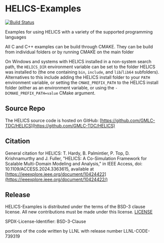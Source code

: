 # HELICS-Examples

[![Build Status](https://dev.azure.com/HELICS-test/HELICS-Examples/_apis/build/status/GMLC-TDC.HELICS-Examples?branchName=master)](https://dev.azure.com/HELICS-test/HELICS-Examples/_build/latest?definitionId=2?branchName=master)

Examples for using HELICS with a variety of the supported programming languages

All C and C++ examples can be build through CMAKE.  They can be build from individual folders or by running CMAKE on the main folder

On Windows and systems with HELICS installed in a non-system search path, the `HELICS_DIR` environment variable can be set to the folder HELICS was installed to (the one containing `bin`, `include`, and `lib`/`lib64` subfolders). Alternatives to this include adding the HELICS install folder to your `PATH` environment variable, or setting the `CMAKE_PREFIX_PATH` to the HELICS install folder (either as an environment variable, or using the `-DCMAKE_PREFIX_PATH=value` CMake
argument.

## Source Repo

The HELICS source code is hosted on GitHub: [https://github.com/GMLC-TDC/HELICS](https://github.com/GMLC-TDC/HELICS)

## Citation
General citation for HELICS:
T. Hardy, B. Palmintier, P. Top, D. Krishnamurthy and J. Fuller, "HELICS: A Co-Simulation Framework for Scalable Multi-Domain Modeling and Analysis," in IEEE Access, doi: 10.1109/ACCESS.2024.3363615, available at [https://ieeexplore.ieee.org/document/10424422](https://ieeexplore.ieee.org/document/10424422/)

## Release
HELICS-Examples is distributed under the terms of the BSD-3 clause license. All new
contributions must be made under this license. [LICENSE](LICENSE)

SPDX-License-Identifier: BSD-3-Clause

portions of the code written by LLNL with release number
LLNL-CODE-739319

